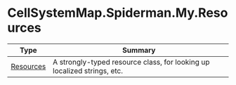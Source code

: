 ﻿
# CellSystemMap.Spiderman.My.Resources

|Type|Summary|
|----|-------|
|[Resources](./Resources.md)|A strongly-typed resource class, for looking up localized strings, etc.|


